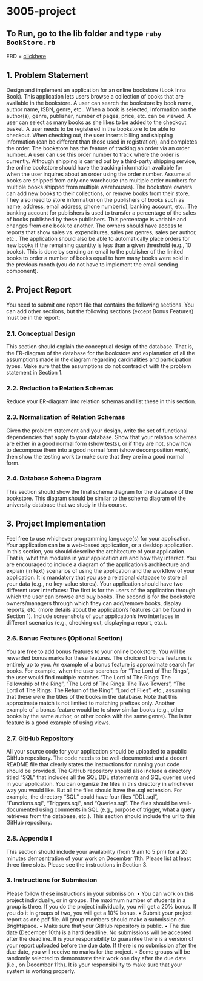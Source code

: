 # 3005-project

## To Run, go to the lib folder and type `ruby BookStore.rb`

ERD = [clickhere](https://lucid.app/lucidchart/de6a2589-42c8-468a-8acc-529cf19793f1/edit?viewport_loc=212%2C540%2C1322%2C1438%2C0_0&invitationId=inv_d010b32b-9e95-4111-973a-eca13a482d85)


## 1. Problem Statement
Design and implement an application for an online bookstore (Look Inna Book). This application lets users browse a collection of books that are available in the bookstore. A user can search the bookstore by book name, author name, ISBN, genre, etc.. When a book is selected, information on the author(s), genre, publisher, number of pages, price, etc. can be viewed. A user can select as many books as she likes to be added to the checkout basket. A user needs to be registered in the bookstore to be able to checkout. When checking out, the user inserts billing and shipping information (can be different than those used in registration), and completes the order. The bookstore has the feature of tracking an order via an order number. A user can use this order number to track where the order is currently. Although shipping is carried out by a third-party shipping service, the online bookstore should have the tracking information available for when the user inquires about an order using the order number. Assume all books are shipped from only one warehouse (no multiple order numbers for multiple books shipped from multiple warehouses). The bookstore owners can add new books to their collections, or remove books from their store. They also need to store information on the publishers of books such as name, address, email address, phone number(s), banking account, etc.. The banking account for publishers is used to transfer a percentage of the sales of books published by these publishers. This percentage is variable and changes from one book to another. The owners should have access to reports that show sales vs. expenditures, sales per genres, sales per author, etc.. The application should also be able to automatically place orders for new books if the remaining quantity is less than a given threshold (e.g., 10 books). This is done by sending an email to the publisher of the limited books to order a number of books equal to how many books were sold in the previous month (you do not have to implement the email sending component).

## 2. Project Report
You need to submit one report file that contains the following sections. You can add other sections, but the following sections (except Bonus Features) must be in the report:

### 2.1. Conceptual Design
This section should explain the conceptual design of the database. That is, the ER-diagram of the database for the bookstore and explanation of all the assumptions made in the diagram regarding cardinalities and participation types. Make sure that the assumptions do not contradict with the problem statement in Section 1.

### 2.2. Reduction to Relation Schemas
Reduce your ER-diagram into relation schemas and list these in this section.

### 2.3. Normalization of Relation Schemas
Given the problem statement and your design, write the set of functional dependencies that apply to your database. Show that your relation schemas are either in a good normal form (show tests), or if they are not, show how to decompose them into a good normal form (show decomposition work), then show the testing work to make sure that they are in a good normal form.

### 2.4. Database Schema Diagram
This section should show the final schema diagram for the database of the bookstore. This diagram should be similar to the schema diagram of the university database that we study in this course.


## 3. Project Implementation
Feel free to use whichever programming language(s) for your application. Your application can be a web-based application, or a desktop application. In this section, you should describe the architecture of your application. That is, what the modules in your application are and how they interact. You are encouraged to include a diagram of the application’s architecture and explain (in text) scenarios of using the application and the workflow of your application. It is mandatory that you use a relational database to store all your data (e.g., no key-value stores).
Your application should have two different user interfaces: The first is for the users of the application through which the user can browse and buy books. The second is for the bookstore owners/managers through which they can add/remove books, display reports, etc. (more details about the application’s features can be found in Section 1).
Include screenshots of your application’s two interfaces in different scenarios (e.g., checking out, displaying a report, etc.).

### 2.6. Bonus Features (Optional Section)
You are free to add bonus features to your online bookstore. You will be rewarded bonus marks for these features. The choice of bonus features is entirely up to you. An example of a bonus feature is approximate search for books. For example, when the user searches for “The Lord of The Rings”, the user would find multiple matches “The Lord of The Rings: The Fellowship of the Ring”, “The Lord of The Rings: The Two Towers”, “The Lord of The Rings: The Return of the King”, “Lord of Flies”, etc., assuming that these were the titles of the books in the database. Note that this approximate match is not limited to matching prefixes only. Another example of a bonus feature would be to show similar books (e.g., other books by the same author, or other books with the same genre). The latter feature is a good example of using views.

### 2.7. GitHub Repository
All your source code for your application should be uploaded to a public GitHub repository. The code needs to be well-documented and a decent README file that clearly states the instructions for running your code should be provided. The GitHub repository should also include a directory titled “SQL” that includes all the SQL DDL statements and SQL queries used in your application. You can organize the files in this directory in whichever way you would like. But all the files should have the .sql extension. For example, the directory “SQL” could have four files “DDL.sql”, “Functions.sql”, “Triggers.sql”, and “Queries.sql”. The files should be well-documented using comments in SQL (e.g., purpose of trigger, what a query retrieves from the database, etc.). This section should include the url to this GitHub repository.

### 2.8. Appendix I
This section should include your availability (from 9 am to 5 pm) for a 20 minutes demosntration of your work on December 11th. Please list at least three time slots. Please see the instructions in Section 3.

### 3. Instructions for Submission
Please follow these instructions in your submission:
• You can work on this project individually, or in groups. The maximum number of students in a group is three. If you do the project individually, you will get a 20% bonus. If you do it in groups of two, you will get a 10% bonus.
• Submit your project report as one pdf file. All group members should make a submission on Brightspace.
• Make sure that your GitHub repository is public.
• The due date (December 10th) is a hard deadline. No submissions will be accepted after the deadline. It is your responsibility to guarantee there is a version of your report uploaded before the due date. If there is no submission after the due date, you will receive no marks for the project.
• Some groups will be randomly selected to demonstrate their work one day after the due date (i.e., on December 11th). It is your responsibility to make sure that your system is working properly.
